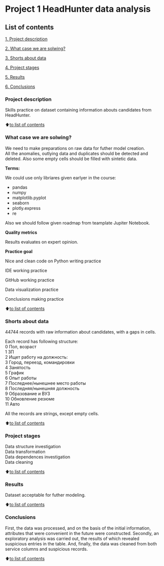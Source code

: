 # Project 1 HeadHunter data analysis

## List of contents

[1. Project description](https://github.com/Nokachishikime/sf_data_science/tree/main/project_0/README.md#Project-description)

[2. What case we are solwing?](https://github.com/Nokachishikime/sf_data_science/tree/main/project_0/README.md#What-case-we-are-solwing)

[3. Shorts about data](https://github.com/Nokachishikime/sf_data_science/tree/main/project_0/README.md#Shorts-about-data)

[4. Project stages](https://github.com/Nokachishikime/sf_data_science/tree/main/project_0/README.md#Project-stages)

[5. Results](https://github.com/Nokachishikime/sf_data_science/tree/main/project_0/README.md#Results)

[6. Conclusions](https://github.com/Nokachishikime/sf_data_science/tree/main/project_0/README.md#Conclusions)


### Project description
Skills practice on dataset containing information abouts candidates from HeadHunter.

:arrow_up:[to list of contents](https://github.com/Nokachishikime/sf_data_science/tree/main/project_0/README.md#List-of-contents)

### What case we are solwing?
We need to make preparations on raw data for futher model creation.   
All the anomalies, outlying data and duplicates should be detected and deleted.
Also some empty cells should be filled with sintetic data.

**Terms:**

We could use only libriares given earlyer in the course:
- pandas
- numpy
- matplotlib.pyplot
- seaborn
- plotly.express
- re

Also we should follow given roadmap from teamplate Jupiter Notebook.

**Quality metrics**

Results evaluates on expert opinion.

**Practice goal**

Nice and clean code on Python writing practice

IDE working practice

GitHub working practice

Data visualization practice

Conclusions making practice

:arrow_up:[to list of contents](https://github.com/Nokachishikime/sf_data_science/tree/main/project_0/README.md#List-of-contents)

### Shorts about data

44744 records with raw information about candidates, with a gaps in cells.   

Each record has following structure:      
0   Пол, возраст   
1   ЗП   
2   Ищет работу на должность:   
3   Город, переезд, командировки   
4   Занятость   
5   График   
6   Опыт работы   
7   Последнее/нынешнее место работы   
8   Последняя/нынешняя должность   
9   Образование и ВУЗ   
10  Обновление резюме   
11  Авто   
   
All the records are strings, except empty cells.

:arrow_up:[to list of contents](https://github.com/Nokachishikime/sf_data_science/tree/main/project_0/README.md#List-of-contents)

### Project stages

Data structure investigation   
Data transformation   
Data dependences investigation   
Data cleaning   

:arrow_up:[to list of contents](https://github.com/Nokachishikime/sf_data_science/tree/main/project_0/README.md#List-of-contents)

### Results

Dataset acceptable for futher modeling.

:arrow_up:[to list of contents](https://github.com/Nokachishikime/sf_data_science/tree/main/project_0/README.md#List-of-contents)

### Conclusions

First, the data was processed, and on the basis of the initial information, attributes that were convenient in the future were constructed.
Secondly, an exploratory analysis was carried out, the results of which revealed suspicious entries in the table.
And, finally, the data was cleaned from both service columns and suspicious records.

:arrow_up:[to list of contents](https://github.com/Nokachishikime/sf_data_science/tree/main/project_0/README.md#List-of-contents)